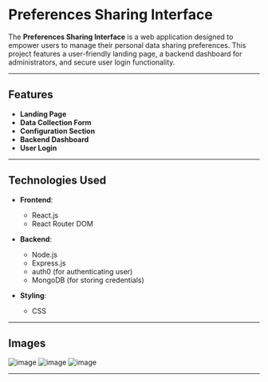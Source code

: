 # Preferences Sharing Interface

The **Preferences Sharing Interface** is a web application designed to empower users to manage their personal data sharing preferences. This project features a user-friendly landing page, a backend dashboard for administrators, and secure user login functionality.

---

## Features

- **Landing Page**
- **Data Collection Form**
- **Configuration Section**
- **Backend Dashboard** 
- **User Login**

---

## Technologies Used

- **Frontend**:
  - React.js
  - React Router DOM

- **Backend**:
  - Node.js
  - Express.js
  - auth0 (for authenticating user)
  - MongoDB (for storing credentials)
- **Styling**:
  - CSS

---

## Images

  ![image](src/components/assets/imageone.png)
  ![image](src/components/assets/imagetwo.png)
  ![image](src/components/assets/imagethree.png)

---
